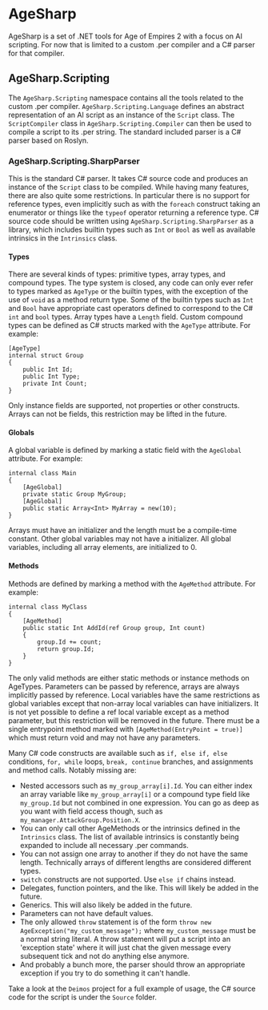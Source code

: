 # AgeSharp

AgeSharp is a set of .NET tools for Age of Empires 2 with a focus on AI scripting. For now that is limited to a custom .per compiler and a C# parser for that compiler.

## AgeSharp.Scripting

The ```AgeSharp.Scripting``` namespace contains all the tools related to the custom .per compiler. ```AgeSharp.Scripting.Language``` defines an abstract representation of an AI script as an instance of the ```Script``` class. The ```ScriptCompiler``` class in ```AgeSharp.Scripting.Compiler``` can then be used to compile a script to its .per string. The standard included parser is a C# parser based on Roslyn.

### AgeSharp.Scripting.SharpParser

This is the standard C# parser. It takes C# source code and produces an instance of the ```Script``` class to be compiled. While having many features, there are also quite some restrictions. In particular there is no support for reference types, even implicitly such as with the ```foreach``` construct taking an enumerator or things like the ```typeof``` operator returning a reference type. C# source code should be written using ```AgeSharp.Scripting.SharpParser``` as a library, which includes builtin types such as ```Int``` or ```Bool``` as well as available intrinsics in the ```Intrinsics``` class.

#### Types

There are several kinds of types: primitive types, array types, and compound types. The type system is closed, any code can only ever refer to types marked as ```AgeType``` or the builtin types, with the exception of the use of ```void``` as a method return type. Some of the builtin types such as ```Int``` and ```Bool``` have appropriate cast operators defined to correspond to the C# ```int``` and ```bool``` types. Array types have a ```Length``` field. Custom compound types can be defined as C# structs marked with the ```AgeType``` attribute. For example:

```
[AgeType]
internal struct Group
{
    public Int Id;
    public Int Type;
    private Int Count;
}
```

Only instance fields are supported, not properties or other constructs. Arrays can not be fields, this restriction may be lifted in the future. 

#### Globals

A global variable is defined by marking a static field with the ```AgeGlobal``` attribute. For example:

```
internal class Main
{
	[AgeGlobal]
	private static Group MyGroup;
	[AgeGlobal]
	public static Array<Int> MyArray = new(10);
}
```

Arrays must have an initializer and the length must be a compile-time constant. Other global variables may not have a initializer. All global variables, including all array elements, are initialized to 0.

#### Methods

Methods are defined by marking a method with the ```AgeMethod``` attribute. For example:

```
internal class MyClass
{
	[AgeMethod]
	public static Int AddId(ref Group group, Int count)
	{
		group.Id += count;
		return group.Id;
	}
}
```

The only valid methods are either static methods or instance methods on AgeTypes. Parameters can be passed by reference, arrays are always implicitly passed by reference. Local variables have the same restrictions as global variables except that non-array local variables can have initializers. It is not yet possible to define a ref local variable except as a method parameter, but this restriction will be removed in the future. There must be a single entrypoint method marked with ```[AgeMethod(EntryPoint = true)]``` which must return void and may not have any parameters.

Many C# code constructs are available such as ```if, else if, else``` conditions, ```for, while``` loops, ```break, continue``` branches, and assignments and method calls. Notably missing are:
+ Nested accessors such as ```my_group_array[i].Id```. You can either index an array variable like ```my_group_array[i]``` or a compound type field like ```my_group.Id``` but not combined in one expression. You can go as deep as you want with field access though, such as ```my_manager.AttackGroup.Position.X```.
+ You can only call other AgeMethods or the intrinsics defined in the ```Intrinsics``` class. The list of available intrinsics is constantly being expanded to include all necessary .per commands.
+ You can not assign one array to another if they do not have the same length. Technically arrays of different lengths are considered different types.
+ ```switch``` constructs are not supported. Use ```else if``` chains instead.
+ Delegates, function pointers, and the like. This will likely be added in the future.
+ Generics. This will also likely be added in the future.
+ Parameters can not have default values.
+ The only allowed ```throw``` statement is of the form ```throw new AgeException("my_custom_message");``` where ```my_custom_message``` must be a normal string literal. A throw statement will put a script into an 'exception state' where it will just chat the given message every subsequent tick and not do anything else anymore.
+ And probably a bunch more, the parser should throw an appropriate exception if you try to do something it can't handle.

Take a look at the ```Deimos``` project for a full example of usage, the C# source code for the script is under the ```Source``` folder.